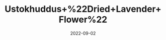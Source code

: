 ---
title: 'Ustokhuddus+%22Dried+Lavender+Flower%22'
date: '2022-09-02' 
metatag: '' 
inventory: '0' 
draft: false 
# meta description 
shortDescripton: ''
description: 'Herb'
longdescription: ''
featured: True
# product Price
price: '100.0'
# Product Short Description
shortDescription: ''
productID: '63A20CF2-992A-ED11-9968-005056B3A416'
type: 'products'
category: 'Herb' 
thumnailproduct: 'https://aminsaddiquidawakhana.eralive.net/images/products/63A20CF2-992A-ED11-9968-005056B3A4161.png' 
images:
  - image: 'images/products/63A20CF2-992A-ED11-9968-005056B3A4161.png'  
Variants:
---
